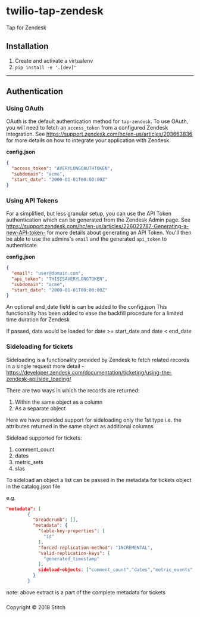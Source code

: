 # twilio-tap-zendesk
Tap for Zendesk

## Installation

1. Create and activate a virtualenv
1. `pip install -e '.[dev]'`

---

## Authentication

### Using OAuth

OAuth is the default authentication method for `tap-zendesk`. To use OAuth, you will need to fetch an `access_token` from a configured Zendesk integration. See https://support.zendesk.com/hc/en-us/articles/203663836 for more details on how to integrate your application with Zendesk.

**config.json**
```json
{
  "access_token": "AVERYLONGOAUTHTOKEN",
  "subdomain": "acme",
  "start_date": "2000-01-01T00:00:00Z"
}


```

### Using API Tokens

For a simplified, but less granular setup, you can use the API Token authentication which can be generated from the Zendesk Admin page. See https://support.zendesk.com/hc/en-us/articles/226022787-Generating-a-new-API-token- for more details about generating an API Token. You'll then be able to use the admins's `email` and the generated `api_token` to authenticate.

**config.json**
```json
{
  "email": "user@domain.com",
  "api_token": "THISISAVERYLONGTOKEN",
  "subdomain": "acme",
  "start_date": "2000-01-01T00:00:00Z"
}
```

An optional end_date field is can be added to the config.json 
This functionality has been added to ease the backfill procedure for a limited time duration for Zendesk

If passed, data would be loaded for date >= start_date and date < end_date

### Sideloading for tickets

Sideloading is a functionality provided by Zendesk to fetch related records in a single request 
more detail - https://developer.zendesk.com/documentation/ticketing/using-the-zendesk-api/side_loading/

There are two ways in which the records are returned:

1. Within the same object as a column
2. As a separate object 

Here we have provided support for sideloading only the 1st type i.e. the attributes returned in the same object
as additional columns

Sideload supported for tickets:
1. comment_count
2. dates
3. metric_sets
4. slas

To sideload an object a list can be passed in the metadata for tickets object in the catalog.json file

e.g.
```json
"metadata": [
        {
          "breadcrumb": [],
          "metadata": {
            "table-key-properties": [
              "id"
            ],
            "forced-replication-method": "INCREMENTAL",
            "valid-replication-keys": [
              "generated_timestamp"
            ],
            sideload-objects: ["comment_count","dates","metric_events","slas"]
          }
        }
```

note: above extract is a part of the complete metadata for tickets 
### 
Copyright &copy; 2018 Stitch
